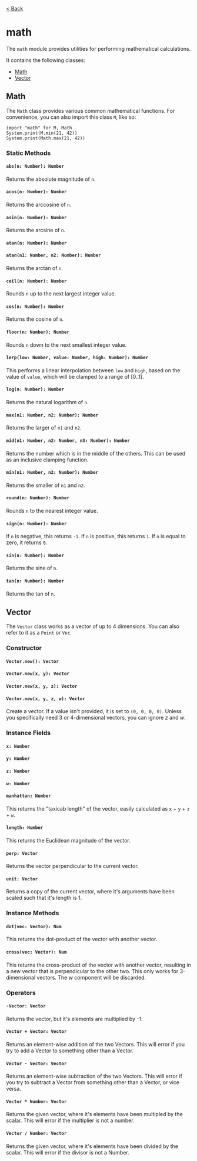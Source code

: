 [< Back](.)

math
=============

The `math` module provides utilities for performing mathematical calculations.

It contains the following classes:

* [Math](#math)
* [Vector](#vector)

## Math

The `Math` class provides various common mathematical functions. For convenience, you can also import this class `M`, like so:

```wren
import "math" for M, Math
System.print(M.min(21, 42))
System.print(Math.max(21, 42))
```

### Static Methods

#### `abs(n: Number): Number`
Returns the absolute magnitude of `n`.

#### `acos(n: Number): Number`
Returns the arccosine of `n`.

#### `asin(n: Number): Number`
Returns the arcsine of `n`.

#### `atan(n: Number): Number`
#### `atan(n1: Number, n2: Number): Number`
Returns the arctan of `n`.

#### `ceil(n: Number): Number`
Rounds `n` up to the next largest integer value.

#### `cos(n: Number): Number`
Returns the cosine of `n`.

#### `floor(n: Number): Number`
Rounds `n` down to the next smallest integer value.

#### `lerp(low: Number, value: Number, high: Number): Number`
This performs a linear interpolation between `low` and `high`, based on the value of `value`, which will be clamped to a range of [0..1].

#### `log(n: Number): Number`
Returns the natural logarithm of `n`.

#### `max(n1: Number, n2: Number): Number`
Returns the larger of `n1` and `n2`.

#### `mid(n1: Number, n2: Number, n3: Number): Number`
Returns the number which is in the middle of the others. This can be used as an inclusive clamping function.

#### `min(n1: Number, n2: Number): Number`
Returns the smaller of `n1` and `n2`.

#### `round(n: Number): Number`
Rounds `n` to the nearest integer value.

#### `sign(n: Number): Number`
If `n` is negative, this returns `-1`. If `n` is positive, this returns `1`. If `n` is equal to zero, it returns `0`.

#### `sin(n: Number): Number`
Returns the sine of `n`.

#### `tan(n: Number): Number`
Returns the tan of `n`.

## Vector

The `Vector` class works as a vector of up to 4 dimensions. You can also refer to it as a `Point` or `Vec`.

### Constructor

#### `Vector.new(): Vector`
#### `Vector.new(x, y): Vector`
#### `Vector.new(x, y, z): Vector`
#### `Vector.new(x, y, z, w): Vector`

Create a vector. If a value isn't provided, it is set to `(0, 0, 0, 0)`.
Unless you specifically need 3 or 4-dimensional vectors, you can ignore _z_ and _w_.

### Instance Fields
#### `x: Number`
#### `y: Number`
#### `z: Number`
#### `w: Number`

#### `manhattan: Number`
This returns the "taxicab length" of the vector, easily calculated as `x` + `y` + `z` + `w`. 

#### `length: Number`
This returns the Euclidean magnitude of the vector.

#### `perp: Vector`
Returns the vector perpendicular to the current vector.

#### `unit: Vector`
Returns a copy of the current vector, where it's arguments have been scaled such that it's length is 1.


### Instance Methods

#### `dot(vec: Vector): Num`
This returns the dot-product of the vector with another vector.
#### `cross(vec: Vector): Num`
This returns the cross-product of the vector with another vector, resulting in a new vector that is perpendicular to the other two. This only works for 3-dimensional vectors. The _w_ component will be discarded.


### Operators
#### `-Vector: Vector`
Returns the vector, but it's elements are multiplied by -1.

#### `Vector + Vector: Vector`
Returns an element-wise addition of the two Vectors. This will error if you try to add a Vector to something other than a Vector.

#### `Vector - Vector: Vector`
Returns an element-wise subtraction of the two Vectors. This will error if you try to subtract a Vector from something other than a Vector, or vice versa.

#### `Vector * Number: Vector`
Returns the given vector, where it's elements have been multipled by the scalar. This will error if the multiplier is not a number.

#### `Vector / Number: Vector`
Returns the given vector, where it's elements have been divided by the scalar. This will error if the divisor is not a Number.

